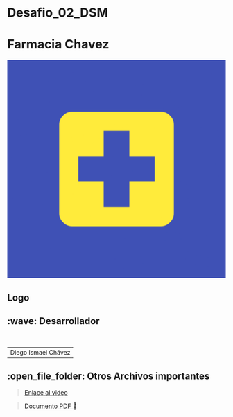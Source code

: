 # Desafio_02_DSM
#   Farmacia Chavez 

![by-nc-nd](https://github.com/DiegoIsma/Desafio_02_DSM/blob/main/Logo.png)
  <h2> Logo</h2>

<h2>:wave: Desarrollador</h2>
<div style={padding: 10px}>
  <table style={margin: 0 auto}>
  <tr align="center">
   <td>Diego Ismael Chávez</td>
  </tr>
</table>
</div>
<h2>:open_file_folder: Otros Archivos importantes </h2>


> [Enlace al video]() 

> [Documento PDF 📖](https://github.com/DiegoIsma/Desafio_02_DSM/blob/main/Desafio02_DSM.pdf)



